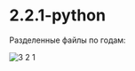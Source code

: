 # 2.2.1-python

Разделенные файлы по годам:

![3 2 1](https://user-images.githubusercontent.com/103308669/207331085-d7b404c9-83a4-40ff-a703-28f1f1e03450.png)
